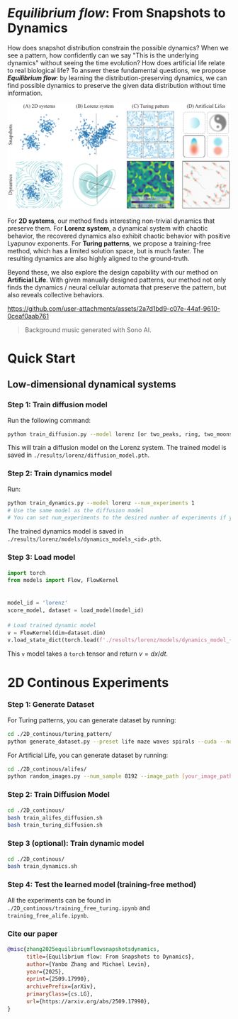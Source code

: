 # *Equilibrium flow*: From Snapshots to Dynamics

How does snapshot distribution constrain the possible dynamics? When we see a pattern, how confidently can we say "This is the underlying dynamics" without seeing the time evolution? How does artificial life relate to real biological life? To answer these fundamental questions, we propose ***Equilibrium flow***: by learning the distribution-preserving dynamics, we can find possible dynamics to preserve the given data distribution without time information.

![cover](./media/cover.png)

For **2D systems**, our method finds interesting non-trivial dynamics that preserve them.
For **Lorenz system**, a dynamical system with chaotic behavior, the recovered dynamics also exhibit chaotic behavior with positive Lyapunov exponents. For **Turing patterns**, we propose a training-free method, which has a limited solution space, but is much faster. The resulting dynamics are also highly aligned to the ground-truth.

Beyond these, we also explore the design capability with our method on **Artificial Life**. With given manually designed patterns, our method not only finds the dynamics / neural cellular automata that preserve the pattern, but also reveals collective behaviors.


https://github.com/user-attachments/assets/2a7d1bd9-c07e-44af-9610-0ceaf0aab761

> Background music generated with Sono AI.


# Quick Start

## Low-dimensional dynamical systems

### Step 1: Train diffusion model

Run the following command:

```bash
python train_diffusion.py --model lorenz [or two_peaks, ring, two_moons]
```

This will train a diffusion model on the Lorenz system. The trained model is saved in `./results/lorenz/diffusion_model.pth`.

### Step 2: Train dynamics model

Run:

```bash
python train_dynamics.py --model lorenz --num_experiments 1
# Use the same model as the diffusion model
# You can set num_experiments to the desired number of experiments if you want multiple results
```

The trained dynamics model is saved in `./results/lorenz/models/dynamics_models_<id>.pth`.

### Step 3: Load model

```python
import torch
from models import Flow, FlowKernel


model_id = 'lorenz'
score_model, dataset = load_model(model_id)

# Load trained dynamic model
v = FlowKernel(dim=dataset.dim)
v.load_state_dict(torch.load(f'./results/lorenz/models/dynamics_model_{model_id}.pth'))
```

This `v` model takes a `torch` tensor and return $v=dx/dt$.

# 2D Continous Experiments

### Step 1: Generate Dataset

For Turing patterns, you can generate dataset by running:

```bash
cd ./2D_continous/turing_pattern/
python generate_dataset.py --preset life maze waves spirals --cuda --normalize
```

For Artificial Life, you can generate dataset by running:

```bash
cd ./2D_continous/alifes/
python random_images.py --num_sample 8192 --image_path [your_image_path.png]
```

### Step 2: Train Diffusion Model

```bash
cd ./2D_continous/
bash train_alifes_diffusion.sh
bash train_turing_diffusion.sh
```

### Step 3 (optional): Train dynamic model

```bash
cd ./2D_continous/
bash train_dynamics.sh
```

### Step 4: Test the learned model (training-free method)

All the experiments can be found in `./2D_continous/training_free_turing.ipynb` and `training_free_alife.ipynb`.

### Cite our paper

```bibtex
@misc{zhang2025equilibriumflowsnapshotsdynamics,
      title={Equilibrium flow: From Snapshots to Dynamics}, 
      author={Yanbo Zhang and Michael Levin},
      year={2025},
      eprint={2509.17990},
      archivePrefix={arXiv},
      primaryClass={cs.LG},
      url={https://arxiv.org/abs/2509.17990}, 
}
```